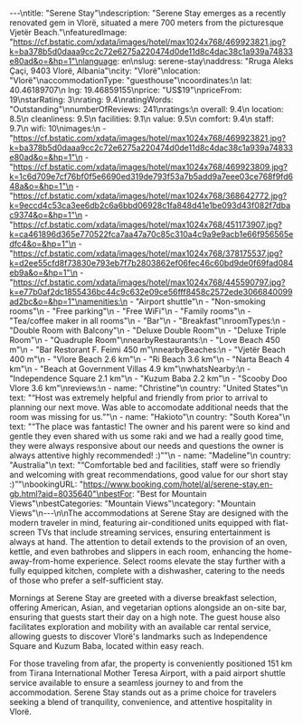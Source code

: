 ---\ntitle: "Serene Stay"\ndescription: "Serene Stay emerges as a recently renovated gem in Vlorë, situated a mere 700 meters from the picturesque Vjetër Beach."\nfeaturedImage: "https://cf.bstatic.com/xdata/images/hotel/max1024x768/469923821.jpg?k=ba378b5d0daaa9cc2c72e6275a220474d0de11d8c4dac38c1a939a74833e80ad&o=&hp=1"\nlanguage: en\nslug: serene-stay\naddress: "Rruga Aleks Çaçi, 9403 Vlorë, Albania"\ncity: "Vlorë"\nlocation: "Vlorë"\naccommodationType: "guesthouse"\ncoordinates:\n  lat: 40.46189707\n  lng: 19.46859155\nprice: "US$19"\npriceFrom: 19\nstarRating: 3\nrating: 9.4\nratingWords: "Outstanding"\nnumberOfReviews: 241\nratings:\n  overall: 9.4\n  location: 8.5\n  cleanliness: 9.5\n  facilities: 9.1\n  value: 9.5\n  comfort: 9.4\n  staff: 9.7\n  wifi: 10\nimages:\n  - "https://cf.bstatic.com/xdata/images/hotel/max1024x768/469923821.jpg?k=ba378b5d0daaa9cc2c72e6275a220474d0de11d8c4dac38c1a939a74833e80ad&o=&hp=1"\n  - "https://cf.bstatic.com/xdata/images/hotel/max1024x768/469923809.jpg?k=1c6d709e7cf76bf0f5e6690ed319de793f53a7b5add9a7eee03ce768f9fd648a&o=&hp=1"\n  - "https://cf.bstatic.com/xdata/images/hotel/max1024x768/368642772.jpg?k=9eccd4c53ca3ee6db2c6a6bbd06928c1fa848d41e1be093d43f082f7dbac9374&o=&hp=1"\n  - "https://cf.bstatic.com/xdata/images/hotel/max1024x768/451173907.jpg?k=ca461896d365e770522fca7aa47a70c85c310a4c9a9e9acb1e66f956565edfc4&o=&hp=1"\n  - "https://cf.bstatic.com/xdata/images/hotel/max1024x768/378175537.jpg?k=d2ee55cfd8f73830e793eb7f7b2803862ef06fec46c60bd9de0f69fad084eb9a&o=&hp=1"\n  - "https://cf.bstatic.com/xdata/images/hotel/max1024x768/445590797.jpg?k=e77b0af2dc1855436bc44c9c632e09ce56fff8458c2572ede3066840099ad2bc&o=&hp=1"\namenities:\n  - "Airport shuttle"\n  - "Non-smoking rooms"\n  - "Free parking"\n  - "Free WiFi"\n  - "Family rooms"\n  - "Tea/coffee maker in all rooms"\n  - "Bar"\n  - "Breakfast"\nroomTypes:\n  - "Double Room with Balcony"\n  - "Deluxe Double Room"\n  - "Deluxe Triple Room"\n  - "Quadruple Room"\nnearbyRestaurants:\n  - "Love Beach 450 m"\n  - "Bar Restorant F. Feimi 450 m"\nnearbyBeaches:\n  - "Vjetër Beach 400 m"\n  - "Vlore Beach 2.6 km"\n  - "Ri Beach 3.6 km"\n  - "Narta Beach 4 km"\n  - "Beach at Government Villas 4.9 km"\nwhatsNearby:\n  - "Independence Square 2.1 km"\n  - "Kuzum Baba 2.2 km"\n  - "Scooby Doo Vlore 3.6 km"\nreviews:\n  - name: "Christine"\n    country: "United States"\n    text: "“Host was extremely helpful and friendly from prior to arrival to planning our next move. Was able to accomodate additional needs that the room was missing for us.”"\n  - name: "Hakioto"\n    country: "South Korea"\n    text: "“The place was fantastic! The owner and his parent were so kind and gentle they even shared with us some raki and we had a really good time, they were always responsive about our needs and questions the owner is always attentive highly recommended! :)”"\n  - name: "Madeline"\n    country: "Australia"\n    text: "“Comfortable bed and facilities, staff were so friendly and welcoming with great recommendations, good value for our short stay :)”"\nbookingURL: "https://www.booking.com/hotel/al/serene-stay.en-gb.html?aid=8035640"\nbestFor: "Best for Mountain Views"\nbestCategories: "Mountain Views"\ncategory: "Mountain Views"\n---\n\nThe accommodations at Serene Stay are designed with the modern traveler in mind, featuring air-conditioned units equipped with flat-screen TVs that include streaming services, ensuring entertainment is always at hand. The attention to detail extends to the provision of an oven, kettle, and even bathrobes and slippers in each room, enhancing the home-away-from-home experience. Select rooms elevate the stay further with a fully equipped kitchen, complete with a dishwasher, catering to the needs of those who prefer a self-sufficient stay.

Mornings at Serene Stay are greeted with a diverse breakfast selection, offering American, Asian, and vegetarian options alongside an on-site bar, ensuring that guests start their day on a high note. The guest house also facilitates exploration and mobility with an available car rental service, allowing guests to discover Vlorë's landmarks such as Independence Square and Kuzum Baba, located within easy reach.

For those traveling from afar, the property is conveniently positioned 151 km from Tirana International Mother Teresa Airport, with a paid airport shuttle service available to ensure a seamless journey to and from the accommodation. Serene Stay stands out as a prime choice for travelers seeking a blend of tranquility, convenience, and attentive hospitality in Vlorë.